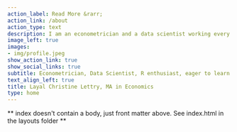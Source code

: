 ```yaml
---
action_label: Read More &rarr;
action_link: /about
action_type: text
description: I am an econometrician and a data scientist working every day with R. I love programming and I am eager to learn. As a researcher at heart, I care about every single detail which can improve the final performance of my programs. 
image_left: true
images:
- img/profile.jpeg
show_action_link: true
show_social_links: true
subtitle: Econometrician, Data Scientist, R enthusiast, eager to learn
text_align_left: true
title: Layal Christine Lettry, MA in Economics
type: home
---
```


** index doesn't contain a body, just front matter above.
See index.html in the layouts folder **
